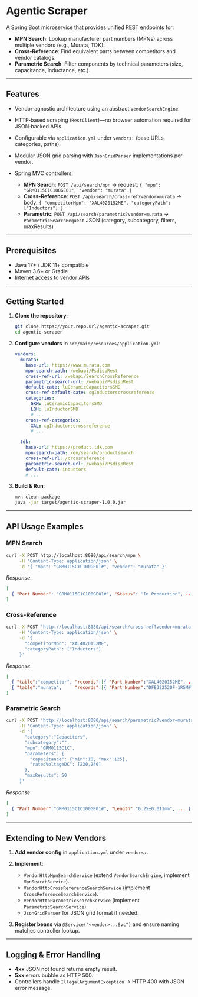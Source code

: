 # Agentic Scraper

A Spring Boot microservice that provides unified REST endpoints for:

* **MPN Search**: Lookup manufacturer part numbers (MPNs) across multiple vendors (e.g., Murata, TDK).
* **Cross-Reference**: Find equivalent parts between competitors and vendor catalogs.
* **Parametric Search**: Filter components by technical parameters (size, capacitance, inductance, etc.).

---

## Features

* Vendor‑agnostic architecture using an abstract `VendorSearchEngine`.
* HTTP‑based scraping (`RestClient`)—no browser automation required for JSON‑backed APIs.
* Configurable via `application.yml` under `vendors:` (base URLs, categories, paths).
* Modular JSON grid parsing with `JsonGridParser` implementations per vendor.
* Spring MVC controllers:

    * **MPN Search**: `POST /api/search/mpn` → request: `{ "mpn": "GRM0115C1C100GE01", "vendor": "murata" }`
    * **Cross-Reference**: `POST /api/search/cross-ref?vendor=murata` → body: `{ "competitorMpn": "XAL4020152ME", "categoryPath": ["Inductors"] }`
    * **Parametric**: `POST /api/search/parametric?vendor=murata` → `ParametricSearchRequest` JSON (category, subcategory, filters, maxResults)

---

## Prerequisites

* Java 17+ / JDK 11+ compatible
* Maven 3.6+ or Gradle
* Internet access to vendor APIs

---

## Getting Started

1. **Clone the repository**:

   ```bash
   git clone https://your.repo.url/agentic-scraper.git
   cd agentic-scraper
   ```

2. **Configure vendors** in `src/main/resources/application.yml`:

   ```yaml
   vendors:
     murata:
       base-url: https://www.murata.com
       mpn-search-path: /webapi/PsdispRest
       cross-ref-url: /webapi/SearchCrossReference
       parametric-search-url: /webapi/PsdispRest
       default-cate: luCeramicCapacitorsSMD
       cross-ref-default-cate: cgInductorscrossreference
       categories:
         GRM: luCeramicCapacitorsSMD
         LQH: luInductorSMD
         # ...
       cross-ref-categories:
         XAL: cgInductorscrossreference
         # ...

     tdk:
       base-url: https://product.tdk.com
       mpn-search-path: /en/search/productsearch
       cross-ref-url: /crossreference
       parametric-search-url: /webapi/PsdispRest
       default-cate: inductors
       # ...
   ```

3. **Build & Run**:

   ```bash
   mvn clean package
   java -jar target/agentic-scraper-1.0.0.jar
   ```

---

## API Usage Examples

### MPN Search

```bash
curl -X POST http://localhost:8080/api/search/mpn \
     -H 'Content-Type: application/json' \
     -d '{ "mpn": "GRM0115C1C100GE01#", "vendor": "murata" }'
```

*Response*:

```json
[
  { "Part Number": "GRM0115C1C100GE01#", "Status": "In Production", ... }
]
```

### Cross-Reference

```bash
curl -X POST 'http://localhost:8080/api/search/cross-ref?vendor=murata' \
     -H 'Content-Type: application/json' \
     -d '{
       "competitorMpn": "XAL4020152ME",
       "categoryPath": ["Inductors"]
     }'
```

*Response*:

```json
[
  { "table":"competitor", "records":[{ "Part Number":"XAL4020152ME", ... }] },
  { "table":"murata",     "records":[{ "Part Number":"DFE322520F-1R5M#", ... }] }
]
```

### Parametric Search

```bash
curl -X POST 'http://localhost:8080/api/search/parametric?vendor=murata' \
     -H 'Content-Type: application/json' \
     -d '{
       "category":"Capacitors",
       "subcategory":"",
       "mpn":"GRM0115C1C",
       "parameters": {
         "capacitance": {"min":10, "max":125},
         "ratedVoltageDC": [230,240]
       },
       "maxResults": 50
     }'
```

*Response*:

```json
[
  { "Part Number":"GRM0115C1C100GE01#", "Length":"0.25±0.013mm", ... }
]
```

---

## Extending to New Vendors

1. **Add vendor config** in `application.yml` under `vendors:`.
2. **Implement**:

    * `VendorHttpMpnSearchService` (extend `VendorSearchEngine`, implement `MpnSearchService`).
    * `VendorHttpCrossReferenceSearchService` (implement `CrossReferenceSearchService`).
    * `VendorHttpParametricSearchService` (implement `ParametricSearchService`).
    * `JsonGridParser` for JSON grid format if needed.
3. **Register beans** via `@Service("<vendor>...Svc")` and ensure naming matches controller lookup.

---

## Logging & Error Handling

* **4xx** JSON not found returns empty result.
* **5xx** errors bubble as HTTP 500.
* Controllers handle `IllegalArgumentException` → HTTP 400 with JSON error message.

